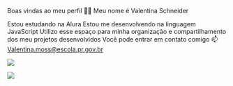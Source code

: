 Boas vindas ao meu perfil 💙💙
Meu nome é Valentina Schneider 

Estou estudando na Alura
Estou me desenvolvendo na linguagem JavaScript
Utilizo esse espaço para minha organização e compartilhamento dos meu projetos desenvolvidos
Você pode entrar em contato comigo 📫
Valentina.moss@escola.pr.gov.br 

![](https://media1.tenor.com/m/-qBsG1HwR4oAAAAC/cat-dance-dancing-cat.gif)







![](https://media1.tenor.com/m/4uAQUzzmLAgAAAAd/gjirlfriend.gif)
